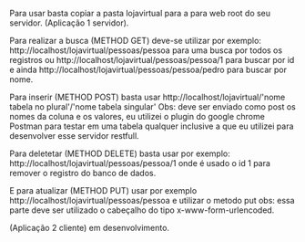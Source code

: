 Para usar basta copiar a pasta lojavirtual para a para web root do seu servidor. (Aplicação 1 servidor).

Para realizar a busca (METHOD GET) deve-se utilizar por exemplo: http://localhost/lojavirtual/pessoas/pessoa para uma busca por todos os registros ou http://localhost/lojavirtual/pessoas/pessoa/1 para buscar por id e ainda http://localhost/lojavirtual/pessoas/pessoa/pedro para buscar por nome.

Para inserir (METHOD POST) basta usar http://localhost/lojavirtual/'nome tabela no plural'/'nome tabela singular' Obs: deve ser enviado como post os nomes da coluna e os valores, eu utilizei o plugin do google chrome Postman para testar em uma tabela qualquer inclusive a que eu utilizei para desenvolver esse servidor restfull.

Para deletetar (METHOD DELETE) basta usar por exemplo: http://localhost/lojavirtual/pessoas/pessoa/1 onde é usado o id 1 para remover o registro do banco de dados.

E para atualizar (METHOD PUT) usar por exemplo http://localhost/lojavirtual/pessoas/pessoa e utilizar o metodo put obs: essa parte deve ser utilizado o cabeçalho do tipo x-www-form-urlencoded.

(Aplicação 2 cliente) em desenvolvimento.
